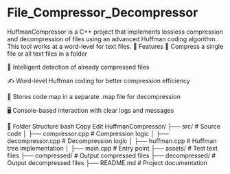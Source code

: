 # File_Compressor_Decompressor
HuffmanCompressor is a C++ project that implements lossless compression and decompression of files using an advanced Huffman coding algorithm. This tool works at a word-level for text files.
🔧 Features
📁 Compress a single file or all text files in a folder

🧠 Intelligent detection of already compressed files

✍️ Word-level Huffman coding for better compression efficiency

🔐 Stores code map in a separate .map file for decompression

🖥️ Console-based interaction with clear logs and messages

📂 Folder Structure
bash
Copy
Edit
HuffmanCompressor/
├── src/                    # Source code
│   ├── compressor.cpp      # Compression logic
│   ├── decompressor.cpp    # Decompression logic
│   ├── huffman.cpp         # Huffman tree implementation
│   ├── main.cpp            # Entry point
├── assets/                 # Test text files
├── compressed/             # Output compressed files
├── decompressed/           # Output decompressed files
├── README.md               # Project documentation
